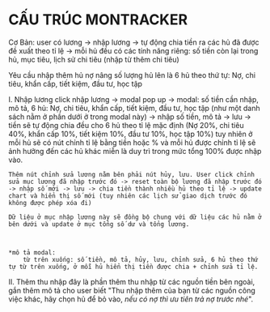 # CẤU TRÚC MONTRACKER

Cơ Bản: user có lương -> nhập lương -> tự động chia tiền ra các hủ đã được đề xuất theo tỉ lệ -> mỗi hủ đều có các tính năng riêng: số tiền còn lại trong hủ, mục tiêu, lịch sử chi tiêu (nhập từ thêm chi tiêu)

Yêu cầu nhập thêm hủ nợ nâng số lượng hủ lên là 6 hủ theo thứ tự: Nợ, chi tiêu, khẩn cấp, tiết kiệm, đầu tư, học tập

I. Nhập lương
    click nhập lương -> modal pop up -> modal: số tiền cần nhập, mô tả, 6 hủ: Nợ, chi tiêu, khẩn cấp, tiết kiệm, đầu tư, học tập (như một danh sách nằm ở phần dưới ở trong modal này) -> nhập số tiền, mô tả -> lưu -> tiền sẽ tự động chia đều cho 6 hủ theo tỉ lệ mặc định (Nợ 20%, chi tiêu 40%, khẩn cấp 10%, tiết kiệm 10%, đầu tư 10%, học tập 10%) tuy nhiên ở mỗi hủ sẽ có nút chỉnh tỉ lệ bằng tiền hoặc % và mỗi hủ được chỉnh tỉ lệ sẽ ảnh hưởng đến các hủ khác miễn là duy trì trong mức tổng 100% được nhập vào.

    Thêm nút chỉnh sửa lương nằm bên phải nút hủy, lưu. User click chỉnh sửa mục lương đã nhập trước đó -> reset toàn bộ lương đã nhập trước đó -> nhập số mới -> lưu -> chia tiền thành nhiều hủ theo tỉ lệ -> update chart và hiển thị số mới (tuy nhiên các lịch sử giao dịch trước đó không được phép xóa đi)

    Dữ liệu ở mục nhập lương này sẽ đồng bộ chung với dữ liệu các hủ nằm ở bên dưới và update ở mục tổng số dư và tổng lương. 

    
    
    *mô tả modal: 
        từ trên xuống: số tiền, mô tả, hủy, lưu, chỉnh sửa, 6 hủ theo thứ tự từ trên xuống, ở mỗi hủ hiển thị tiền được chia + chỉnh sửa tỉ lệ.

II. Thêm thu nhập
    đây là phần thêm thu nhập từ các nguồn tiền bên ngoài, gắn thêm mô tả cho user biết "Thu nhập thêm của bạn từ các nguồn công việc khác, hãy chọn hủ để bỏ vào, *nếu có nợ thì ưu tiên trả nợ trước nhé*". 
    
